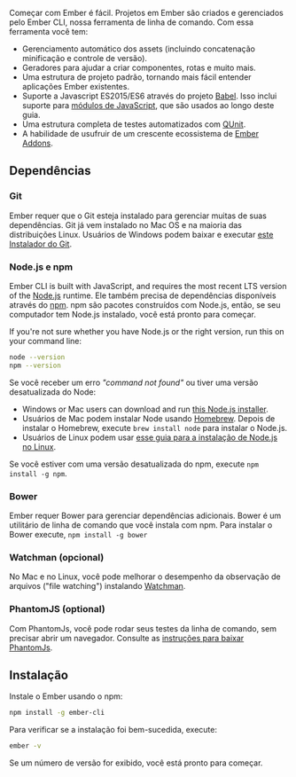 Começar com Ember é fácil. Projetos em Ember são criados e gerenciados pelo Ember CLI, nossa ferramenta de linha de comando. Com essa ferramenta você tem:

* Gerenciamento automático dos assets (incluindo concatenação minificação e controle de versão).
* Geradores para ajudar a criar componentes, rotas e muito mais.
* Uma estrutura de projeto padrão, tornando mais fácil entender aplicações Ember existentes.
* Suporte a Javascript ES2015/ES6 através do projeto [Babel](http://babeljs.io/docs/learn-es2015/). Isso inclui suporte para [módulos de JavaScript](http://exploringjs.com/es6/ch_modules.html), que são usados ao longo deste guia.
* Uma estrutura completa de testes automatizados com [QUnit](https://qunitjs.com/).
* A habilidade de usufruir de um crescente ecossistema de [Ember Addons](https://emberobserver.com/).

## Dependências

### Git

Ember requer que o Git esteja instalado para gerenciar muitas de suas dependências. Git já vem instalado no Mac OS e na maioria das distribuições Linux. Usuários de Windows podem baixar e executar [este Instalador do Git](http://git-scm.com/download/win).

### Node.js e npm

Ember CLI is built with JavaScript, and requires the most recent LTS version of the [Node.js](https://nodejs.org/) runtime. Ele também precisa de dependências disponíveis através do [npm](https://www.npmjs.com/). npm são pacotes construídos com Node.js, então, se seu computador tem Node.js instalado, você está pronto para começar.

If you're not sure whether you have Node.js or the right version, run this on your command line:

```bash
node --version
npm --version
```

Se você receber um erro *"command not found"* ou tiver uma versão desatualizada do Node:

* Windows or Mac users can download and run [this Node.js installer](http://nodejs.org/en/download/).
* Usuários de Mac podem instalar Node usando [Homebrew](http://brew.sh/). Depois de instalar o Homebrew, execute `brew install node` para instalar o Node.js.
* Usuários de Linux podem usar [esse guia para a instalação de Node.js no Linux](https://nodejs.org/en/download/package-manager/).

Se você estiver com uma versão desatualizada do npm, execute `npm install -g npm`.

### Bower

Ember requer Bower para gerenciar dependências adicionais. Bower é um utilitário de linha de comando que você instala com npm. Para instalar o Bower execute, ```npm install -g bower```

### Watchman (opcional)

No Mac e no Linux, você pode melhorar o desempenho da observação de arquivos ("file watching") instalando [Watchman](https://facebook.github.io/watchman/docs/install.html).

### PhantomJS (optional)

Com PhantomJs, você pode rodar seus testes da linha de comando, sem precisar abrir um navegador. Consulte as [instruções para baixar PhantomJs](http://phantomjs.org/download.html).

## Instalação

Instale o Ember usando o npm:

```bash
npm install -g ember-cli
```

Para verificar se a instalação foi bem-sucedida, execute:

```bash
ember -v
```

Se um número de versão for exibido, você está pronto para começar.